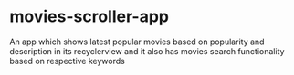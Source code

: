 # movies-scroller-app
An app which shows latest popular movies  based on popularity and description in its recyclerview and it also has movies search functionality based on respective keywords
